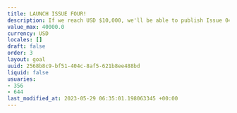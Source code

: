 ```yaml
---
title: LAUNCH ISSUE FOUR!
description: If we reach USD $10,000, we'll be able to publish Issue 04 of COMPOST.
value_max: 40000.0
currency: USD
locales: []
draft: false
order: 3
layout: goal
uuid: 2568b8c9-bf51-404c-8af5-621b8ee488bd
liquid: false
usuaries:
- 356
- 644
last_modified_at: 2023-05-29 06:35:01.198063345 +00:00
---
```


